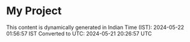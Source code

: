 # My Project

This content is dynamically generated in Indian Time (IST): 2024-05-22 01:56:57 IST
Converted to UTC: 2024-05-21 20:26:57 UTC
